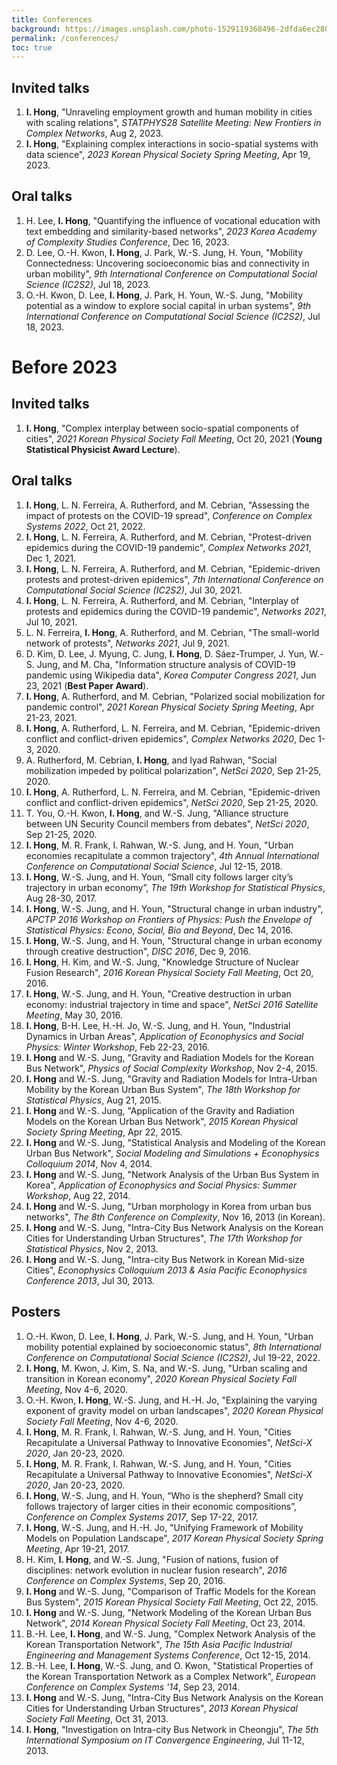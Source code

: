 ```yaml
---
title: Conferences
background: https://images.unsplash.com/photo-1529119368496-2dfda6ec2804?ixlib=rb-1.2.1&ixid=eyJhcHBfaWQiOjEyMDd9&auto=format&fit=crop&w=1000
permalink: /conferences/
toc: true
---
```

Invited talks
------
1. **I. Hong**, "Unraveling employment growth and human mobility in cities with scaling relations", *STATPHYS28 Satellite Meeting: New Frontiers in Complex Networks*, Aug 2, 2023.
1. **I. Hong**, "Explaining complex interactions in socio-spatial systems with data science", *2023 Korean Physical Society Spring Meeting*, Apr 19, 2023.

Oral talks
------
1. H. Lee, **I. Hong**, "Quantifying the influence of vocational education with text embedding and similarity-based networks", *2023 Korea Academy of Complexity Studies Conference*, Dec 16, 2023.
1. D. Lee, O.-H. Kwon, **I. Hong**, J. Park, W.-S. Jung, H. Youn, "Mobility Connectedness: Uncovering socioeconomic bias and connectivity in urban mobility", *9th International Conference on Computational Social Science (IC2S2)*, Jul 18, 2023.
1. O.-H. Kwon, D. Lee, **I. Hong**, J. Park, H. Youn, W.-S. Jung, "Mobility potential as a window to explore social capital in urban systems", *9th International Conference on Computational Social Science (IC2S2)*, Jul 18, 2023.



# Before 2023

Invited talks
------
1. **I. Hong**, "Complex interplay between socio-spatial components of cities", *2021 Korean Physical Society Fall Meeting*, Oct 20, 2021 (**Young Statistical Physicist Award Lecture**).

Oral talks
------
1. **I. Hong**, L. N. Ferreira, A. Rutherford, and M. Cebrian, "Assessing the impact of protests on the COVID-19 spread", *Conference on Complex Systems 2022*, Oct 21, 2022.
1. **I. Hong**, L. N. Ferreira, A. Rutherford, and M. Cebrian, "Protest-driven epidemics during the COVID-19 pandemic", *Complex Networks 2021*, Dec 1, 2021.
1. **I. Hong**, L. N. Ferreira, A. Rutherford, and M. Cebrian, "Epidemic-driven protests and protest-driven epidemics", *7th International Conference on Computational Social Science (IC2S2)*, Jul 30, 2021.
1. **I. Hong**, L. N. Ferreira, A. Rutherford, and M. Cebrian, "Interplay of protests and epidemics during the COVID-19 pandemic", *Networks 2021*, Jul 10, 2021.
1. L. N. Ferreira, **I. Hong**, A. Rutherford, and M. Cebrian, "The small-world network of protests", *Networks 2021*, Jul 9, 2021.
1. D. Kim, D. Lee, J. Myung, C. Jung, **I. Hong**, D. Sáez-Trumper, J. Yun, W.-S. Jung, and M. Cha, "Information structure analysis of COVID-19 pandemic using Wikipedia data", *Korea Computer Congress 2021*, Jun 23, 2021 (**Best Paper Award**).
1. **I. Hong**, A. Rutherford, and M. Cebrian, "Polarized social mobilization for pandemic control", *2021 Korean Physical Society Spring Meeting*, Apr 21-23, 2021.
1. **I. Hong**, A. Rutherford, L. N. Ferreira, and M. Cebrian, "Epidemic-driven conflict and conflict-driven epidemics", *Complex Networks 2020*, Dec 1-3, 2020. 
1. A. Rutherford, M. Cebrian, **I. Hong**, and Iyad Rahwan, "Social mobilization impeded by political polarization", *NetSci 2020*, Sep 21-25, 2020.
1. **I. Hong**, A. Rutherford, L. N. Ferreira, and M. Cebrian, "Epidemic-driven conflict and conflict-driven epidemics", *NetSci 2020*, Sep 21-25, 2020. 
1. T. You, O.-H. Kwon, **I. Hong**, and W.-S. Jung, "Alliance structure between UN Security Council members from debates", *NetSci 2020*, Sep 21-25, 2020.
1. **I. Hong**, M. R. Frank, I. Rahwan, W.-S. Jung, and H. Youn, "Urban economies recapitulate a common trajectory", *4th Annual International Conference on Computational Social Science*, Jul 12-15, 2018.
1. **I. Hong**, W.-S. Jung, and H. Youn, “Small city follows larger city’s trajectory in urban economy”, *The 19th Workshop for Statistical Physics*, Aug 28-30, 2017.
1. **I. Hong**, W.-S. Jung, and H. Youn, "Structural change in urban industry", *APCTP 2016 Workshop on Frontiers of Physics: Push the Envelope of Statistical Physics: Econo, Social, Bio and Beyond*, Dec 14, 2016.
1. **I. Hong**, W.-S. Jung, and H. Youn, "Structural change in urban economy through creative destruction", *DISC 2016*, Dec 9, 2016.
1. **I. Hong**, H. Kim, and W.-S. Jung, "Knowledge Structure of Nuclear Fusion Research", *2016 Korean Physical Society Fall Meeting*, Oct 20, 2016.
1. **I. Hong**, W.-S. Jung, and H. Youn, "Creative destruction in urban economy: industrial trajectory in time and space", *NetSci 2016 Satellite Meeting*, May 30, 2016.
1. **I. Hong**, B-H. Lee, H.-H. Jo, W.-S. Jung, and H. Youn, "Industrial Dynamics in Urban Areas", *Application of Econophysics and Social Physics: Winter Workshop*, Feb 22-23, 2016.
1. **I. Hong** and W.-S. Jung, "Gravity and Radiation Models for the Korean Bus Network", *Physics of Social Complexity Workshop*, Nov 2-4, 2015.
1. **I. Hong** and W.-S. Jung, "Gravity and Radiation Models for Intra-Urban Mobility by the Korean Urban Bus System", *The 18th Workshop for Statistical Physics*, Aug 21, 2015.
1. **I. Hong** and  W.-S. Jung, "Application of the Gravity and Radiation Models on the Korean Urban Bus Network", *2015 Korean Physical Society Spring Meeting*, Apr 22, 2015.
1. **I. Hong** and W.-S. Jung, "Statistical Analysis and Modeling of the Korean Urban Bus Network", *Social Modeling and Simulations + Econophysics Colloquium 2014*, Nov 4, 2014.
1. **I. Hong** and W.-S. Jung, "Network Analysis of the Urban Bus System in Korea", *Application of Econophysics and Social Physics: Summer Workshop*, Aug 22, 2014.
1. **I. Hong** and W.-S. Jung, "Urban morphology in Korea from urban bus networks", *The 8th Conference on Complexity*, Nov 16, 2013 (in Korean).
1. **I. Hong** and W.-S. Jung, "Intra-City Bus Network Analysis on the Korean Cities for Understanding Urban Structures", *The 17th Workshop for Statistical Physics*, Nov 2, 2013.
1. **I. Hong** and W.-S. Jung, "Intra-city Bus Network in Korean Mid-size Cities", *Econophysics Colloquium 2013 & Asia Pacific Econophysics Conference 2013*, Jul 30, 2013.

Posters
------
1. O.-H. Kwon, D. Lee, **I. Hong**, J. Park, W.-S. Jung, and H. Youn, "Urban mobility potential explained by socioeconomic status", *8th International Conference on Computational Social Science (IC2S2)*, Jul 19-22, 2022.
1. **I. Hong**, M. Kwon, J. Kim, S. Na, and W.-S. Jung, "Urban scaling and transition in Korean economy", *2020 Korean Physical Society Fall Meeting*, Nov 4-6, 2020.
1. O.-H. Kwon, **I. Hong**, W.-S. Jung, and H.-H. Jo, "Explaining the varying exponent of gravity model on urban landscapes", *2020 Korean Physical Society Fall Meeting*, Nov 4-6, 2020.
1. **I. Hong**, M. R. Frank, I. Rahwan, W.-S. Jung, and H. Youn, "Cities Recapitulate a Universal Pathway to Innovative Economies", *NetSci-X 2020*, Jan 20-23, 2020.
1. **I. Hong**, M. R. Frank, I. Rahwan, W.-S. Jung, and H. Youn, "Cities Recapitulate a Universal Pathway to Innovative Economies", *NetSci-X 2020*, Jan 20-23, 2020.
1. **I. Hong**, W.-S. Jung, and H. Youn, “Who is the shepherd? Small city follows trajectory of larger cities in their economic compositions”, *Conference on Complex Systems 2017*, Sep 17-22, 2017.
1. **I. Hong**, W.-S. Jung, and H.-H. Jo, "Unifying Framework of Mobility Models on Population Landscape", *2017 Korean Physical Society Spring Meeting*, Apr 19-21, 2017.
1. H. Kim, **I. Hong**, and W.-S. Jung, "Fusion of nations, fusion of disciplines: network evolution in nuclear fusion research", *2016 Conference on Complex Systems*, Sep 20, 2016.
1. **I. Hong** and W.-S. Jung, "Comparison of Traffic Models for the Korean Bus System", *2015 Korean Physical Society Fall Meeting*, Oct 22, 2015.
1. **I. Hong** and W.-S. Jung, "Network Modeling of the Korean Urban Bus Network", *2014 Korean Physical Society Fall Meeting*, Oct 23, 2014.
1. B.-H. Lee, **I. Hong**, and W.-S. Jung, "Complex Network Analysis of the Korean Transportation Network", *The 15th Asia Pacific Industrial Engineering and Management Systems Conference*, Oct 12-15, 2014.
1. B.-H. Lee, **I. Hong**, W.-S. Jung, and O. Kwon, "Statistical Properties of the Korean Transportation Network as a Complex Network", *European Conference on Complex Systems '14*, Sep 23, 2014.
1. **I. Hong** and W.-S. Jung, "Intra-City Bus Network Analysis on the Korean Cities for Understanding Urban Structures", *2013 Korean Physical Society Fall Meeting*, Oct 31, 2013.
1. **I. Hong**, "Investigation on Intra-city Bus Network in Cheongju", *The 5th International Symposium on IT Convergence Engineering*, Jul 11-12, 2013.

